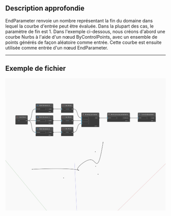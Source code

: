 ## Description approfondie
EndParameter renvoie un nombre représentant la fin du domaine dans lequel la courbe d'entrée peut être évaluée. Dans la plupart des cas, le paramètre de fin est 1. Dans l'exemple ci-dessous, nous créons d'abord une courbe Nurbs à l'aide d'un nœud ByControlPoints, avec un ensemble de points générés de façon aléatoire comme entrée. Cette courbe est ensuite utilisée comme entrée d'un nœud EndParameter.
___
## Exemple de fichier

![EndParameter](./Autodesk.DesignScript.Geometry.Curve.EndParameter_img.jpg)

